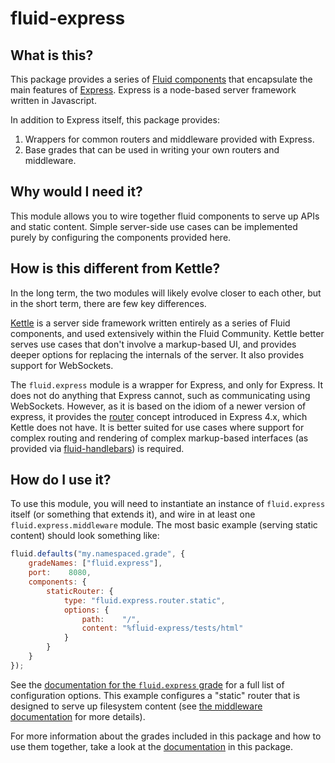 # fluid-express

## What is this?

This package provides a series of [Fluid components](https://github.com/fluid-project/infusion-docs/blob/master/src/documents/UnderstandingInfusionComponents.md)
that encapsulate the main features of [Express](http://expressjs.com/).  Express is a node-based server framework
written in Javascript.

In addition to Express itself, this package provides:

1. Wrappers for common routers and middleware provided with Express.
2. Base grades that can be used in writing your own routers and middleware.

## Why would I need it?

This module allows you to wire together fluid components to serve up APIs and static content.  Simple server-side use
cases can be implemented purely by configuring the components provided here.

## How is this different from Kettle?

In the long term, the two modules will likely evolve closer to each other, but in the short term, there are few key
differences.

[Kettle](https://github.com/fluid-project/kettle) is a server side framework written entirely as a series of Fluid components,
and used extensively within the Fluid Community.  Kettle better serves use cases that don't involve a markup-based UI, and provides
deeper options for replacing the internals of the server.  It also provides support for WebSockets.

The `fluid.express` module is a wrapper for Express, and only for Express.  It does not do anything that Express cannot,
such as communicating using WebSockets.  However, as it is based on the idiom of a newer version of express, it provides
the [router](router.md) concept introduced in Express 4.x, which Kettle does not have.  It is better suited for use
cases where support for complex routing and rendering of complex markup-based interfaces (as provided via
[fluid-handlebars](https://github.com/fluid-project/fluid-handlebars)) is required.

## How do I use it?

To use this module, you will need to instantiate an instance of `fluid.express` itself (or something that extends it),
and wire in at least one `fluid.express.middleware` module.  The most basic example (serving static content) should look
something like:

```javascript
fluid.defaults("my.namespaced.grade", {
    gradeNames: ["fluid.express"],
    port:    8080,
    components: {
        staticRouter: {
            type: "fluid.express.router.static",
            options: {
                path:    "/",
                content: "%fluid-express/tests/html"
            }
        }
    }
});
```

See the [documentation for the `fluid.express` grade](./docs/express.md) for a full list of configuration options.  This
example configures a "static" router that is designed to serve up filesystem content (see [the middleware
documentation](./docs/middleware.md) for more details).

For more information about the grades included in this package and how to use them together, take a look at the
[documentation](./docs/express.md) in this package.

